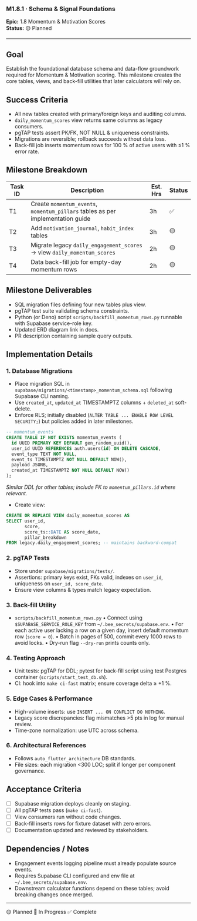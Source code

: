 ### M1.8.1 · Schema & Signal Foundations
**Epic:** 1.8 Momentum & Motivation Scores  
**Status:** 🟡 Planned  

---

## Goal
Establish the foundational database schema and data-flow groundwork required for Momentum & Motivation scoring. This milestone creates the core tables, views, and back-fill utilities that later calculators will rely on.

## Success Criteria
- All new tables created with primary/foreign keys and auditing columns.
- `daily_momentum_scores` view returns same columns as legacy consumers.
- pgTAP tests assert PK/FK, NOT NULL & uniqueness constraints.
- Migrations are reversible; rollback succeeds without data loss.
- Back-fill job inserts momentum rows for 100 % of active users with ≤1 % error rate.

## Milestone Breakdown
| Task ID | Description | Est. Hrs | Status |
| ------- | ----------- | -------- | ------ |
| T1 | Create `momentum_events`, `momentum_pillars` tables as per implementation guide | 3h | ✅ |
| T2 | Add `motivation_journal`, `habit_index` tables | 3h | 🟡 |
| T3 | Migrate legacy `daily_engagement_scores` → view `daily_momentum_scores` | 2h | 🟡 |
| T4 | Data back-fill job for empty-day momentum rows | 2h | 🟡 |

## Milestone Deliverables
- SQL migration files defining four new tables plus view.
- pgTAP test suite validating schema constraints.
- Python (or Deno) script `scripts/backfill_momentum_rows.py` runnable with Supabase service-role key.
- Updated ERD diagram link in docs.
- PR description containing sample query outputs.

## Implementation Details
### 1. Database Migrations
- Place migration SQL in `supabase/migrations/<timestamp>_momentum_schema.sql` following Supabase CLI naming.
- Use `created_at`, `updated_at` TIMESTAMPTZ columns + `deleted_at` soft-delete.
- Enforce RLS; initially disabled (`ALTER TABLE ... ENABLE ROW LEVEL SECURITY;`) but policies added in later milestones.

```sql
-- momentum_events
CREATE TABLE IF NOT EXISTS momentum_events (
  id UUID PRIMARY KEY DEFAULT gen_random_uuid(),
  user_id UUID REFERENCES auth.users(id) ON DELETE CASCADE,
  event_type TEXT NOT NULL,
  event_ts TIMESTAMPTZ NOT NULL DEFAULT NOW(),
  payload JSONB,
  created_at TIMESTAMPTZ NOT NULL DEFAULT NOW()
);
```
_Similar DDL for other tables; include FK to `momentum_pillars.id` where relevant._

- Create view:
```sql
CREATE OR REPLACE VIEW daily_momentum_scores AS
SELECT user_id,
       score,
       score_ts::DATE AS score_date,
       pillar_breakdown
FROM legacy.daily_engagement_scores; -- maintains backward-compat
```

### 2. pgTAP Tests
- Store under `supabase/migrations/tests/`.
- Assertions: primary keys exist, FKs valid, indexes on `user_id`, uniqueness on `user_id, score_date`.
- Ensure view columns & types match legacy expectation.

### 3. Back-fill Utility
- `scripts/backfill_momentum_rows.py`
  • Connect using `$SUPABASE_SERVICE_ROLE_KEY` from `~/.bee_secrets/supabase.env`.
  • For each active user lacking a row on a given day, insert default momentum row (`score = 0`).
  • Batch in pages of 500, commit every 1000 rows to avoid locks.
  • Dry-run flag `--dry-run` prints counts only.

### 4. Testing Approach
- Unit tests: pgTAP for DDL; pytest for back-fill script using test Postgres container (`scripts/start_test_db.sh`).
- CI: hook into `make ci-fast` matrix; ensure coverage delta ≥ +1 %.

### 5. Edge Cases & Performance
- High-volume inserts: use `INSERT ... ON CONFLICT DO NOTHING`.
- Legacy score discrepancies: flag mismatches >5 pts in log for manual review.
- Time-zone normalization: use UTC across schema.

### 6. Architectural References
- Follows `auto_flutter_architecture` DB standards.
- File sizes: each migration <300 LOC; split if longer per component governance.

## Acceptance Criteria
- [ ] Supabase migration deploys cleanly on staging.
- [ ] All pgTAP tests pass (`make ci-fast`).
- [ ] View consumers run without code changes.
- [ ] Back-fill inserts rows for fixture dataset with zero errors.
- [ ] Documentation updated and reviewed by stakeholders.

## Dependencies / Notes
- Engagement events logging pipeline must already populate source events.
- Requires Supabase CLI configured and env file at `~/.bee_secrets/supabase.env`.
- Downstream calculator functions depend on these tables; avoid breaking changes once merged.

---

🟡 Planned 🔵 In Progress ✅ Complete 
